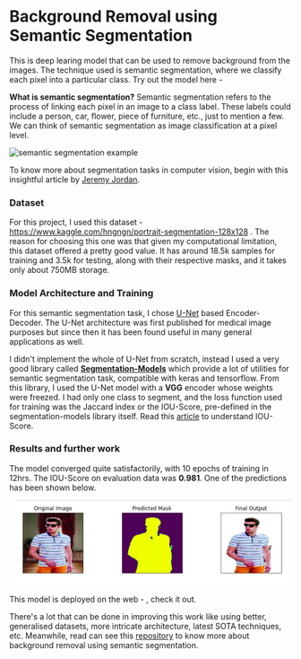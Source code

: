 # Background Removal using Semantic Segmentation

This is deep learing model that can be used to remove background from the images. The technique used is semantic segmentation, where we classify each pixel into a particular class. Try out the model here - 

**What is semantic segmentation?**
Semantic segmentation refers to the process of linking each pixel in an image to a class label. These labels could include a person, car, flower, piece of furniture, etc., just to mention a few. We can think of semantic segmentation as image classification at a pixel level.

![semantic segmentation example](https://www.jeremyjordan.me/content/images/2018/05/Screen-Shot-2018-05-17-at-7.42.16-PM.png)

To know more about segmentation tasks in computer vision, begin with this insightful article by [Jeremy Jordan](https://www.jeremyjordan.me/semantic-segmentation/).


### Dataset
For this project, I used this dataset - https://www.kaggle.com/hngngn/portrait-segmentation-128x128 . The reason for choosing this one was that given my computational limitation, this dataset offered a pretty good value. It has around 18.5k samples for training and 3.5k for testing, along with their respective masks, and it takes only about 750MB storage.

### Model Architecture and Training
For this semantic segmentation task, I chose [U-Net](https://arxiv.org/abs/1505.04597) based Encoder-Decoder. The U-Net architecture was first published for medical image purposes but since then it has been found useful in many general applications as well. 

I didn't implement the whole of U-Net from scratch, instead I used a very good library called **[Segmentation-Models](https://segmentation-models.readthedocs.io/en/latest/install.html)** which provide a lot of utilities for semantic segmentation task, compatible with keras and tensorflow. From this library, I used the U-Net model with a **VGG** encoder whose weights were freezed. I had only one class to segment, and the loss function used for training was the Jaccard index or the IOU-Score, pre-defined in the segmentation-models library itself. Read this [article](https://towardsdatascience.com/metrics-to-evaluate-your-semantic-segmentation-model-6bcb99639aa2) to understand IOU-Score.


### Results and further work
The model converged quite satisfactorily, with 10 epochs of training in 12hrs. The IOU-Score on evaluation data was **0.981**.
One of the predictions has been shown below.

![results](./results.png)

This model is deployed on the web - , check it out.

There's a lot that can be done in improving this work like using better, generalised datasets, more intricate architecture, latest SOTA techniques, etc. Meanwhile, read can see this [repository](https://github.com/anilsathyan7/Portrait-Segmentation) to know more about background removal using semantic segmentation.


